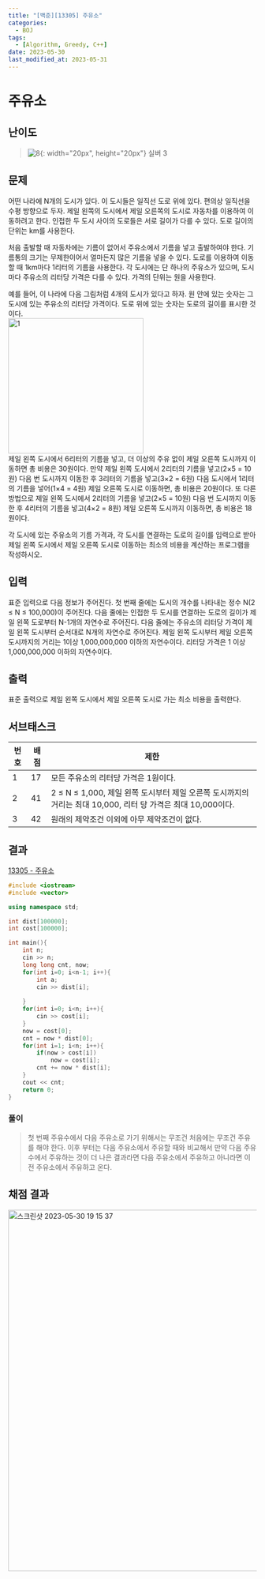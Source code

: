 ```yaml
---
title: "[백준][13305] 주유소"
categories:
  - BOJ
tags:
  - [Algorithm, Greedy, C++]
date: 2023-05-30
last_modified_at: 2023-05-31
---
```

# 주유소
## 난이도
> ![8](https://github.com/ihmmaru99/ihmmaru99.github.io/assets/109266664/40f259a0-6d4e-4cfa-a954-225e9b42961f){: width="20px", height="20px"} <span style="color:#585858"> 실버 3</span>


## 문제
어떤 나라에 N개의 도시가 있다. 이 도시들은 일직선 도로 위에 있다. 편의상 일직선을 수평 방향으로 두자. 제일 왼쪽의 도시에서 제일 오른쪽의 도시로 자동차를 이용하여 이동하려고 한다. 인접한 두 도시 사이의 도로들은 서로 길이가 다를 수 있다. 도로 길이의 단위는 km를 사용한다.

처음 출발할 때 자동차에는 기름이 없어서 주유소에서 기름을 넣고 출발하여야 한다. 기름통의 크기는 무제한이어서 얼마든지 많은 기름을 넣을 수 있다. 도로를 이용하여 이동할 때 1km마다 1리터의 기름을 사용한다. 각 도시에는 단 하나의 주유소가 있으며, 도시 마다 주유소의 리터당 가격은 다를 수 있다. 가격의 단위는 원을 사용한다.

예를 들어, 이 나라에 다음 그림처럼 4개의 도시가 있다고 하자. 원 안에 있는 숫자는 그 도시에 있는 주유소의 리터당 가격이다. 도로 위에 있는 숫자는 도로의 길이를 표시한 것이다.<br>
<img width="274" alt="1" src="https://github.com/ihmmaru99/ihmmaru99.github.io/assets/109266664/10e90ea8-b6af-4091-b2ea-ec13596f7f3d"><br>
제일 왼쪽 도시에서 6리터의 기름을 넣고, 더 이상의 주유 없이 제일 오른쪽 도시까지 이동하면 총 비용은 30원이다. 만약 제일 왼쪽 도시에서 2리터의 기름을 넣고(2×5 = 10원) 다음 번 도시까지 이동한 후 3리터의 기름을 넣고(3×2 = 6원) 다음 도시에서 1리터의 기름을 넣어(1×4 = 4원) 제일 오른쪽 도시로 이동하면, 총 비용은 20원이다. 또 다른 방법으로 제일 왼쪽 도시에서 2리터의 기름을 넣고(2×5 = 10원) 다음 번 도시까지 이동한 후 4리터의 기름을 넣고(4×2 = 8원) 제일 오른쪽 도시까지 이동하면, 총 비용은 18원이다.

각 도시에 있는 주유소의 기름 가격과, 각 도시를 연결하는 도로의 길이를 입력으로 받아 제일 왼쪽 도시에서 제일 오른쪽 도시로 이동하는 최소의 비용을 계산하는 프로그램을 작성하시오.
## 입력
표준 입력으로 다음 정보가 주어진다. 첫 번째 줄에는 도시의 개수를 나타내는 정수 N(2 ≤ N ≤ 100,000)이 주어진다. 다음 줄에는 인접한 두 도시를 연결하는 도로의 길이가 제일 왼쪽 도로부터 N-1개의 자연수로 주어진다. 다음 줄에는 주유소의 리터당 가격이 제일 왼쪽 도시부터 순서대로 N개의 자연수로 주어진다. 제일 왼쪽 도시부터 제일 오른쪽 도시까지의 거리는 1이상 1,000,000,000 이하의 자연수이다. 리터당 가격은 1 이상 1,000,000,000 이하의 자연수이다. 
## 출력
표준 출력으로 제일 왼쪽 도시에서 제일 오른쪽 도시로 가는 최소 비용을 출력한다.
## 서브태스크

|번호|배점|제한|
|---|---|---|
|1|17|모든 주유소의 리터당 가격은 1원이다.|
|2|41|2 ≤ N ≤ 1,000, 제일 왼쪽 도시부터 제일 오른쪽 도시까지의 거리는 최대 10,000, 리터 당 가격은 최대 10,000이다.|
|3|42|원래의 제약조건 이외에 아무 제약조건이 없다.|

## 결과
[13305 - 주유소](https://github.com/ihmmaru99/BOJ/blob/main/13305/13305.cpp)

```c++
#include <iostream>
#include <vector>

using namespace std;

int dist[100000];
int cost[100000];

int main(){
    int n;
    cin >> n;
    long long cnt, now;
    for(int i=0; i<n-1; i++){
        int a;
        cin >> dist[i];
        
    }
    for(int i=0; i<n; i++){
        cin >> cost[i];
    }
    now = cost[0];
    cnt = now * dist[0];
    for(int i=1; i<n; i++){
        if(now > cost[i])
            now = cost[i];
        cnt += now * dist[i];
    }
    cout << cnt;
    return 0;
}
```
### 풀이
> 첫 번째 주유수에서 다음 주유소로 가기 위해서는 무조건 처음에는 무조건 주유를 해야 한다. 이후 부터는 다음 주유소에서 주유할 때와 비교해서 만약 다음 주유수에서 주유하는 것이 더 나은 결과라면 다음 주유소에서 주유하고 아니라면 이전 주유소에서 주유하고 온다.

## 채점 결과
<img width="732" alt="스크린샷 2023-05-30 19 15 37" src="https://github.com/ihmmaru99/ihmmaru99.github.io/assets/109266664/c67a70e4-460c-4e7a-a28b-c0305a1c7c1a">
